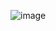 ![image](https://github.com/Melisa500/libraryManagement-/assets/80432492/214804da-2db3-49ad-b0e2-a9149434e130)
